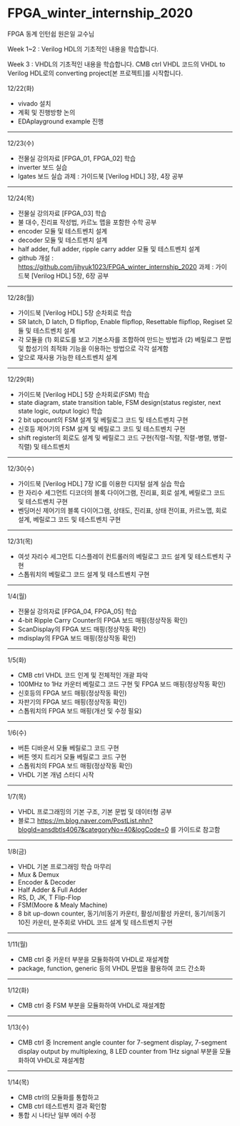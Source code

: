 # FPGA_winter_internship_2020
FPGA 동계 인턴쉽 원은일 교수님

Week 1~2 :
Verilog HDL의 기초적인 내용을 학습합니다.

Week 3 :
VHDL의 기초적인 내용을 학습합니다.
CMB ctrl VHDL 코드의 VHDL to Verilog HDL로의 converting project[본 프로젝트]를 시작합니다.





12/22(화) 
- vivado 설치
- 계획 및 진행방향 논의
- EDAplayground example 진행
--------------------------------------------------------------
12/23(수) 
- 전물실 강의자료 [FPGA_01, FPGA_02] 학습
- inverter 보드 실습 
- lgates 보드 실습
과제 : 가이드북 [Verilog HDL] 3장, 4장 공부
--------------------------------------------------------------
12/24(목)
- 전물실 강의자료 [FPGA_03] 학습
- 불 대수, 진리표 작성법, 카르노 맵을 포함한 수학 공부
- encoder 모듈 및 테스트벤치 설계
- decoder 모듈 및 테스트벤치 설계
- half adder, full adder, ripple carry adder 모듈 및 테스트벤치 설계
- github 개설 : https://github.com/jihyuk1023/FPGA_winter_internship_2020
과제 : 가이드북 [Verilog HDL] 5장, 6장 공부
------------------------------------------------------------
12/28(월)
- 가이드북 [Verilog HDL] 5장 순차회로 학습
- SR latch, D latch, D flipflop, Enable flipflop, Resettable flipflop, Regiset 모듈 및 테스트벤치 설계
- 각 모듈을 
(1) 회로도를 보고 기본소자를 조합하여 만드는 방법과 
(2) 베릴로그 문법 및 합성기의 최적화 기능을 이용하는 방법으로 
각각 설계함
- 앞으로 재사용 가능한 테스트벤치 설계

-----------------------------------------------------------
12/29(화)
- 가이드북 [Verilog HDL] 5장 순차회로(FSM) 학습
- state diagram, state transition table, FSM design(status register, next state logic, output logic) 학습
- 2 bit upcount의 FSM 설계 및 베릴로그 코드 및 테스트벤치 구현
- 신호등 제어기의 FSM 설계 및 베릴로그 코드 및 테스트벤치 구현
- shift register의 회로도 설계 및 베릴로그 코드 구현(직렬-직렬, 직렬-병렬, 병렬-직렬) 및 테스트벤치

-----------------------------------------------------------
12/30(수)
- 가이드북 [Verilog HDL] 7장 IC를 이용한 디지털 설계 실습 학습
- 한 자리수 세그먼트 디코더의 블록 다이어그램, 진리표, 회로 설계, 베릴로그 코드 및 테스트벤치 구현
- 벤딩머신 제어기의 블록 다이어그램, 상태도, 진리표, 상태 전이표, 카르노맵, 회로 설계, 베릴로그 코드 및 테스트벤치 구현

-----------------------------------------------------------
12/31(목)
- 여섯 자리수 세그먼트 디스플레이 컨트롤러의 베릴로그 코드 설계 및 테스트벤치 구현
- 스톱워치의 베릴로그 코드 설계 및 테스트벤치 구현

-----------------------------------------------------------
1/4(월)
- 전물실 강의자료 [FPGA_04, FPGA_05] 학습
- 4-bit Ripple Carry Counter의  FPGA 보드 매핑(정상작동 확인)
- ScanDisplay의 FPGA 보드 매핑(정상작동 확인)
- mdisplay의  FPGA 보드 매핑(정상작동 확인)

-----------------------------------------------------------
1/5(화)
- CMB ctrl VHDL 코드 인계 및 전체적인 개괄 파악
- 100MHz to 1Hz 카운터 베릴로그 코드 구현 및 FPGA 보드 매핑(정상작동 확인)
- 신호등의 FPGA 보드 매핑(정상작동 확인)
- 자판기의 FPGA 보드 매핑(정상작동 확인)
- 스톱워치의 FPGA 보드 매핑(개선 및 수정 필요)

-----------------------------------------------------------
1/6(수)
- 버튼 디바운서 모듈 베릴로그 코드 구현
- 버튼 엣지 트리거 모듈 베릴로그 코드 구현
- 스톱워치의 FPGA 보드 매핑(정상작동 확인)
- VHDL 기본 개념 스터디 시작

-----------------------------------------------------------
1/7(목)
- VHDL 프로그래밍의 기본 구조, 기본 문법 및 데이터형 공부
- 블로그 https://m.blog.naver.com/PostList.nhn?blogId=ansdbtls4067&categoryNo=40&logCode=0 를 가이드로 참고함

-----------------------------------------------------------
1/8(금)
- VHDL 기본 프로그래밍 학습 마무리
- Mux & Demux
- Encoder & Decoder
- Half Adder & Full Adder
- RS, D, JK, T Flip-Flop
- FSM(Moore & Mealy Machine)
- 8 bit up-down counter, 동기/비동기 카운터, 활성/비활성 카운터, 동기/비동기 10진 카운터, 분주회로 VHDL 코드 설계 및 테스트벤치 구현

-----------------------------------------------------------
1/11(월)
- CMB ctrl 중 카운터 부분을 모듈화하여 VHDL로 재설계함
- package, function, generic 등의 VHDL 문법을 활용하여 코드 간소화

-----------------------------------------------------------
1/12(화)
- CMB ctrl 중 FSM 부분을 모듈화하여 VHDL로 재설계함

-----------------------------------------------------------
1/13(수)
- CMB ctrl 중 Increment angle counter for 7-segment display, 7-segment display output by multiplexing, 8 LED counter from 1Hz signal 부분을 모듈화하여 VHDL로 재설계함

-----------------------------------------------------------
1/14(목)
- CMB ctrl의 모듈화를 통합하고
- CMB ctrl 테스트벤치 결과 확인함
- 통합 시 나타난 일부 에러 수정
